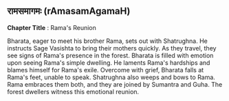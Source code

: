 ## रामसमागमः (rAmasamAgamaH)
**Chapter Title** : Rama's Reunion

Bharata, eager to meet his brother Rama, sets out with Shatrughna. He instructs Sage Vasishta to bring their mothers quickly. As they travel, they see signs of Rama's presence in the forest. Bharata is filled with emotion upon seeing Rama's simple dwelling. He laments Rama's hardships and blames himself for Rama's exile. Overcome with grief, Bharata falls at Rama's feet, unable to speak. Shatrughna also weeps and bows to Rama. Rama embraces them both, and they are joined by Sumantra and Guha. The forest dwellers witness this emotional reunion.